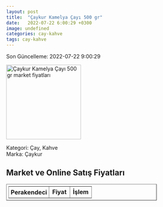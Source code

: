 ```yaml
---
layout: post
title:  "Çaykur Kamelya Çayı 500 gr"
date:   2022-07-22 6:00:29 +0300
image: undefined
categories: cay-kahve
tags: cay-kahve
---
```


Son Güncelleme: 2022-07-22 9:00:29

<img src="undefined" width="200" alt="Çaykur Kamelya Çayı 500 gr market fiyatları" />

Kategori: Çay, Kahve
<br />
Marka: Çaykur

<h2>Market ve Online Satış Fiyatları</h2>

<table border="1" style="padding: 5px;width:80%;">
  <tr>
    <td style="padding: 5px;"><strong>Perakendeci</strong></td>
    <td><strong>Fiyat</strong></td>
    <td><strong>İşlem</strong></td>
  </tr>
  
</table>
